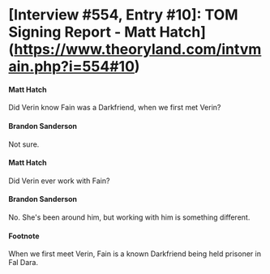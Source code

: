 # [Interview #554, Entry #10]: TOM Signing Report - Matt Hatch](https://www.theoryland.com/intvmain.php?i=554#10)

#### Matt Hatch

Did Verin know Fain was a Darkfriend, when we first met Verin?

#### Brandon Sanderson

Not sure.

#### Matt Hatch

Did Verin ever work with Fain?

#### Brandon Sanderson

No. She's been around him, but working with him is something different.

#### Footnote

When we first meet Verin, Fain is a known Darkfriend being held prisoner in Fal Dara.

